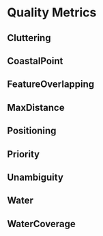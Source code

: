 # Quality Metrics

## Cluttering

## CoastalPoint 

## FeatureOverlapping 

## MaxDistance 

## Positioning 

## Priority 

## Unambiguity 

## Water 

## WaterCoverage 